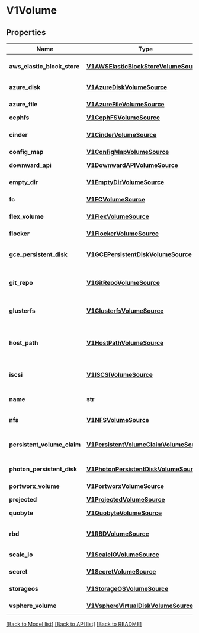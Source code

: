 # V1Volume

## Properties
Name | Type | Description | Notes
------------ | ------------- | ------------- | -------------
**aws_elastic_block_store** | [**V1AWSElasticBlockStoreVolumeSource**](V1AWSElasticBlockStoreVolumeSource.md) | AWSElasticBlockStore represents an AWS Disk resource that is attached to a kubelet&#39;s host machine and then exposed to the pod. More info: https://kubernetes.io/docs/concepts/storage/volumes#awselasticblockstore | [optional] 
**azure_disk** | [**V1AzureDiskVolumeSource**](V1AzureDiskVolumeSource.md) | AzureDisk represents an Azure Data Disk mount on the host and bind mount to the pod. | [optional] 
**azure_file** | [**V1AzureFileVolumeSource**](V1AzureFileVolumeSource.md) | AzureFile represents an Azure File Service mount on the host and bind mount to the pod. | [optional] 
**cephfs** | [**V1CephFSVolumeSource**](V1CephFSVolumeSource.md) | CephFS represents a Ceph FS mount on the host that shares a pod&#39;s lifetime | [optional] 
**cinder** | [**V1CinderVolumeSource**](V1CinderVolumeSource.md) | Cinder represents a cinder volume attached and mounted on kubelets host machine More info: https://releases.k8s.io/HEAD/examples/mysql-cinder-pd/README.md | [optional] 
**config_map** | [**V1ConfigMapVolumeSource**](V1ConfigMapVolumeSource.md) | ConfigMap represents a configMap that should populate this volume | [optional] 
**downward_api** | [**V1DownwardAPIVolumeSource**](V1DownwardAPIVolumeSource.md) | DownwardAPI represents downward API about the pod that should populate this volume | [optional] 
**empty_dir** | [**V1EmptyDirVolumeSource**](V1EmptyDirVolumeSource.md) | EmptyDir represents a temporary directory that shares a pod&#39;s lifetime. More info: https://kubernetes.io/docs/concepts/storage/volumes#emptydir | [optional] 
**fc** | [**V1FCVolumeSource**](V1FCVolumeSource.md) | FC represents a Fibre Channel resource that is attached to a kubelet&#39;s host machine and then exposed to the pod. | [optional] 
**flex_volume** | [**V1FlexVolumeSource**](V1FlexVolumeSource.md) | FlexVolume represents a generic volume resource that is provisioned/attached using an exec based plugin. | [optional] 
**flocker** | [**V1FlockerVolumeSource**](V1FlockerVolumeSource.md) | Flocker represents a Flocker volume attached to a kubelet&#39;s host machine. This depends on the Flocker control service being running | [optional] 
**gce_persistent_disk** | [**V1GCEPersistentDiskVolumeSource**](V1GCEPersistentDiskVolumeSource.md) | GCEPersistentDisk represents a GCE Disk resource that is attached to a kubelet&#39;s host machine and then exposed to the pod. More info: https://kubernetes.io/docs/concepts/storage/volumes#gcepersistentdisk | [optional] 
**git_repo** | [**V1GitRepoVolumeSource**](V1GitRepoVolumeSource.md) | GitRepo represents a git repository at a particular revision. DEPRECATED: GitRepo is deprecated. To provision a container with a git repo, mount an EmptyDir into an InitContainer that clones the repo using git, then mount the EmptyDir into the Pod&#39;s container. | [optional] 
**glusterfs** | [**V1GlusterfsVolumeSource**](V1GlusterfsVolumeSource.md) | Glusterfs represents a Glusterfs mount on the host that shares a pod&#39;s lifetime. More info: https://releases.k8s.io/HEAD/examples/volumes/glusterfs/README.md | [optional] 
**host_path** | [**V1HostPathVolumeSource**](V1HostPathVolumeSource.md) | HostPath represents a pre-existing file or directory on the host machine that is directly exposed to the container. This is generally used for system agents or other privileged things that are allowed to see the host machine. Most containers will NOT need this. More info: https://kubernetes.io/docs/concepts/storage/volumes#hostpath | [optional] 
**iscsi** | [**V1ISCSIVolumeSource**](V1ISCSIVolumeSource.md) | ISCSI represents an ISCSI Disk resource that is attached to a kubelet&#39;s host machine and then exposed to the pod. More info: https://releases.k8s.io/HEAD/examples/volumes/iscsi/README.md | [optional] 
**name** | **str** | Volume&#39;s name. Must be a DNS_LABEL and unique within the pod. More info: https://kubernetes.io/docs/concepts/overview/working-with-objects/names/#names | 
**nfs** | [**V1NFSVolumeSource**](V1NFSVolumeSource.md) | NFS represents an NFS mount on the host that shares a pod&#39;s lifetime More info: https://kubernetes.io/docs/concepts/storage/volumes#nfs | [optional] 
**persistent_volume_claim** | [**V1PersistentVolumeClaimVolumeSource**](V1PersistentVolumeClaimVolumeSource.md) | PersistentVolumeClaimVolumeSource represents a reference to a PersistentVolumeClaim in the same namespace. More info: https://kubernetes.io/docs/concepts/storage/persistent-volumes#persistentvolumeclaims | [optional] 
**photon_persistent_disk** | [**V1PhotonPersistentDiskVolumeSource**](V1PhotonPersistentDiskVolumeSource.md) | PhotonPersistentDisk represents a PhotonController persistent disk attached and mounted on kubelets host machine | [optional] 
**portworx_volume** | [**V1PortworxVolumeSource**](V1PortworxVolumeSource.md) | PortworxVolume represents a portworx volume attached and mounted on kubelets host machine | [optional] 
**projected** | [**V1ProjectedVolumeSource**](V1ProjectedVolumeSource.md) | Items for all in one resources secrets, configmaps, and downward API | [optional] 
**quobyte** | [**V1QuobyteVolumeSource**](V1QuobyteVolumeSource.md) | Quobyte represents a Quobyte mount on the host that shares a pod&#39;s lifetime | [optional] 
**rbd** | [**V1RBDVolumeSource**](V1RBDVolumeSource.md) | RBD represents a Rados Block Device mount on the host that shares a pod&#39;s lifetime. More info: https://releases.k8s.io/HEAD/examples/volumes/rbd/README.md | [optional] 
**scale_io** | [**V1ScaleIOVolumeSource**](V1ScaleIOVolumeSource.md) | ScaleIO represents a ScaleIO persistent volume attached and mounted on Kubernetes nodes. | [optional] 
**secret** | [**V1SecretVolumeSource**](V1SecretVolumeSource.md) | Secret represents a secret that should populate this volume. More info: https://kubernetes.io/docs/concepts/storage/volumes#secret | [optional] 
**storageos** | [**V1StorageOSVolumeSource**](V1StorageOSVolumeSource.md) | StorageOS represents a StorageOS volume attached and mounted on Kubernetes nodes. | [optional] 
**vsphere_volume** | [**V1VsphereVirtualDiskVolumeSource**](V1VsphereVirtualDiskVolumeSource.md) | VsphereVolume represents a vSphere volume attached and mounted on kubelets host machine | [optional] 

[[Back to Model list]](../README.md#documentation-for-models) [[Back to API list]](../README.md#documentation-for-api-endpoints) [[Back to README]](../README.md)


